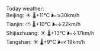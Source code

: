 Today weather:  
Beijing: ☀️   🌡️+11°C 🌬️↘30km/h  
Tianjin: ⛅️  🌡️+10°C 🌬️↓22km/h  
Shijiazhuang: ☀️   🌡️+13°C 🌬️↓17km/h  
Tangshan: ☀️   🌡️+9°C 🌬️↙19km/h  
